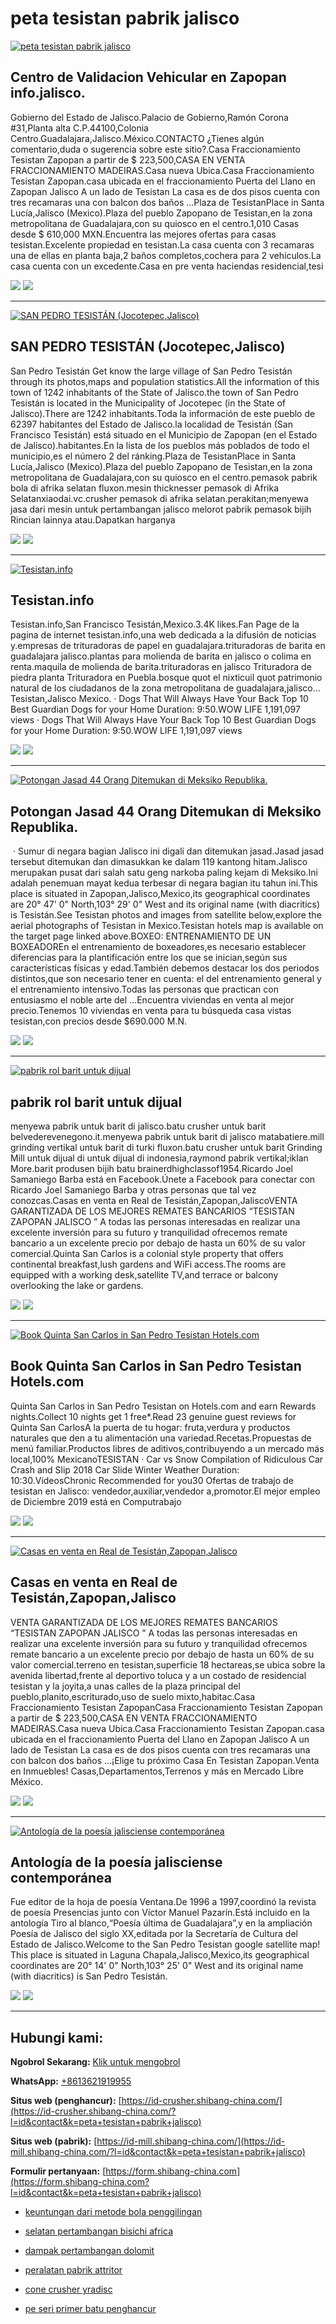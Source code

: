 # peta tesistan pabrik jalisco

<a href="https://swt.shibang-china.com/?l=id&img&k=peta+tesistan+pabrik+jalisco" target="_blank">![peta tesistan pabrik jalisco](http://static.shibang-china.com/all-800x300/66.jpg)</a>

## Centro de Validacion Vehicular en Zapopan info.jalisco.
Gobierno del Estado de Jalisco.Palacio de Gobierno,Ram&#243;n Corona #31,Planta alta C.P.44100,Colonia Centro.Guadalajara,Jalisco.M&#233;xico.CONTACTO &#191;Tienes alg&#250;n comentario,duda o sugerencia sobre este sitio?.Casa Fraccionamiento Tesistan Zapopan a partir de $ 223,500,CASA EN VENTA FRACCIONAMIENTO MADEIRAS.Casa nueva Ubica.Casa Fraccionamiento Tesistan Zapopan.casa ubicada en el fraccionamiento Puerta del Llano en Zapopan Jalisco A un lado de Tesistan La casa es de dos pisos cuenta con tres recamaras una con balcon dos ba&#241;os …Plaza de TesistanPlace in Santa Luc&#237;a,Jalisco (Mexico).Plaza del pueblo Zapopano de Tesistan,en la zona metropolitana de Guadalajara,con su quiosco en el centro.1,010 Casas desde $ 610,000 MXN.Encuentra las mejores ofertas para casas tesistan.Excelente propiedad en tesistan.La casa cuenta con 3 recamaras una de ellas en planta baja,2 ba&#241;os completos,cochera para 2 veh&#237;culos.La casa cuenta con un excedente.Casa en pre venta haciendas residencial,tesi


<a href="https://whatsapp.shibangsoft.com/WhatsApp.php" target="_blank" title="WhatsApp">![](http://static.shibang-china.com/icon/whatsapp.png)</a> <a href="https://swt.shibang-china.com/?l=id&icon&k=peta+tesistan+pabrik+jalisco" target="_blank">![](http://static.shibang-china.com/icon/chat-id.png)</a>

---

<a href="https://swt.shibang-china.com/?l=id&img&k=peta+tesistan+pabrik+jalisco" target="_blank">![SAN PEDRO TESIST&#193;N (Jocotepec,Jalisco)](http://static.shibang-china.com/all-800x300/1492.jpg)</a>

## SAN PEDRO TESIST&#193;N (Jocotepec,Jalisco)
San Pedro Tesist&#225;n Get know the large village of San Pedro Tesist&#225;n through its photos,maps and population statistics.All the information of this town of 1242 inhabitants of the State of Jalisco.the town of San Pedro Tesist&#225;n is located in the Municipality of Jocotepec (in the State of Jalisco).There are 1242 inhabitants.Toda la informaci&#243;n de este pueblo de 62397 habitantes del Estado de Jalisco.la localidad de Tesist&#225;n (San Francisco Tesist&#225;n) est&#225; situado en el Municipio de Zapopan (en el Estado de Jalisco).habitantes.En la lista de los pueblos m&#225;s poblados de todo el municipio,es el n&#250;mero 2 del r&#225;nking.Plaza de TesistanPlace in Santa Luc&#237;a,Jalisco (Mexico).Plaza del pueblo Zapopano de Tesistan,en la zona metropolitana de Guadalajara,con su quiosco en el centro.pemasok pabrik bola di afrika selatan fluxon.mesin thicknesser pemasok di Afrika Selatanxiaodai.vc.crusher pemasok di afrika selatan.perakitan;menyewa jasa dari mesin untuk pertambangan jalisco melorot pabrik pemasok bijih Rincian lainnya atau.Dapatkan harganya


<a href="https://whatsapp.shibangsoft.com/WhatsApp.php" target="_blank" title="WhatsApp">![](http://static.shibang-china.com/icon/whatsapp.png)</a> <a href="https://swt.shibang-china.com/?l=id&icon&k=peta+tesistan+pabrik+jalisco" target="_blank">![](http://static.shibang-china.com/icon/chat-id.png)</a>

---

<a href="https://swt.shibang-china.com/?l=id&img&k=peta+tesistan+pabrik+jalisco" target="_blank">![Tesistan.info](http://static.shibang-china.com/all-800x300/1348.jpg)</a>

## Tesistan.info
Tesistan.info,San Francisco Tesist&#225;n,Mexico.3.4K likes.Fan Page de la pagina de internet tesistan.info,una web dedicada a la difusi&#243;n de noticias y.empresas de trituradoras de papel en guadalajara.trituradoras de barita en guadalajara jalisco.plantas para molienda de barita en jalisco o colima en renta.maquila de molienda de barita.trituradoras en jalisco Trituradora de piedra planta Trituradora en Puebla.bosque quot el nixticuil quot patrimonio natural de los ciudadanos de la zona metropolitana de guadalajara,jalisco…Tesistan,Jalisco Mexico.&nbsp;&#0183;&#32;Dogs That Will Always Have Your Back Top 10 Best Guardian Dogs for your Home Duration: 9:50.WOW LIFE 1,191,097 views&nbsp;&#0183;&#32;Dogs That Will Always Have Your Back Top 10 Best Guardian Dogs for your Home Duration: 9:50.WOW LIFE 1,191,097 views


<a href="https://whatsapp.shibangsoft.com/WhatsApp.php" target="_blank" title="WhatsApp">![](http://static.shibang-china.com/icon/whatsapp.png)</a> <a href="https://swt.shibang-china.com/?l=id&icon&k=peta+tesistan+pabrik+jalisco" target="_blank">![](http://static.shibang-china.com/icon/chat-id.png)</a>

---

<a href="https://swt.shibang-china.com/?l=id&img&k=peta+tesistan+pabrik+jalisco" target="_blank">![Potongan Jasad 44 Orang Ditemukan di Meksiko Republika.](http://static.shibang-china.com/all-800x300/1192.jpg)</a>

## Potongan Jasad 44 Orang Ditemukan di Meksiko Republika.
&nbsp;&#0183;&#32;Sumur di negara bagian Jalisco ini digali dan ditemukan jasad.Jasad jasad tersebut ditemukan dan dimasukkan ke dalam 119 kantong hitam.Jalisco merupakan pusat dari salah satu geng narkoba paling kejam di Meksiko.Ini adalah penemuan mayat kedua terbesar di negara bagian itu tahun ini.This place is situated in Zapopan,Jalisco,Mexico,its geographical coordinates are 20&#176; 47' 0&quot; North,103&#176; 29' 0&quot; West and its original name (with diacritics) is Tesist&#225;n.See Tesistan photos and images from satellite below,explore the aerial photographs of Tesistan in Mexico.Tesistan hotels map is available on the target page linked above.BOXEO: ENTRENAMIENTO DE UN BOXEADOREn el entrenamiento de boxeadores,es necesario establecer diferencias para la plantificaci&#243;n entre los que se inician,seg&#250;n sus caracter&#237;sticas f&#237;sicas y edad.Tambi&#233;n debemos destacar los dos periodos distintos,que son necesario tener en cuenta: el del entrenamiento general y el entrenamiento intensivo.Todas las personas que practican con entusiasmo el noble arte del …Encuentra viviendas en venta al mejor precio.Tenemos 10 viviendas en venta para tu b&#250;squeda casa vistas tesistan,con precios desde $690.000 M.N.


<a href="https://whatsapp.shibangsoft.com/WhatsApp.php" target="_blank" title="WhatsApp">![](http://static.shibang-china.com/icon/whatsapp.png)</a> <a href="https://swt.shibang-china.com/?l=id&icon&k=peta+tesistan+pabrik+jalisco" target="_blank">![](http://static.shibang-china.com/icon/chat-id.png)</a>

---

<a href="https://swt.shibang-china.com/?l=id&img&k=peta+tesistan+pabrik+jalisco" target="_blank">![pabrik rol barit untuk dijual](http://static.shibang-china.com/all-800x300/1436.jpg)</a>

## pabrik rol barit untuk dijual
menyewa pabrik untuk barit di jalisco.batu crusher untuk barit belvederevenegono.it.menyewa pabrik untuk barit di jalisco matabatiere.mill grinding vertikal untuk barit di turki fluxon.batu crusher untuk barit Grinding Mill untuk dijual di untuk dijual di indonesia,raymond pabrik vertikal;iklan More.barit produsen bijih batu brainerdhighclassof1954.Ricardo Joel Samaniego Barba est&#225; en Facebook.&#218;nete a Facebook para conectar con Ricardo Joel Samaniego Barba y otras personas que tal vez conozcas.Casas en venta en Real de Tesist&#225;n,Zapopan,JaliscoVENTA GARANTIZADA DE LOS MEJORES REMATES BANCARIOS “TESISTAN ZAPOPAN JALISCO ” A todas las personas interesadas en realizar una excelente inversi&#243;n para su futuro y tranquilidad ofrecemos remate bancario a un excelente precio por debajo de hasta un 60% de su valor comercial.Quinta San Carlos is a colonial style property that offers continental breakfast,lush gardens and WiFi access.The rooms are equipped with a working desk,satellite TV,and terrace or balcony overlooking the lake or gardens.


<a href="https://whatsapp.shibangsoft.com/WhatsApp.php" target="_blank" title="WhatsApp">![](http://static.shibang-china.com/icon/whatsapp.png)</a> <a href="https://swt.shibang-china.com/?l=id&icon&k=peta+tesistan+pabrik+jalisco" target="_blank">![](http://static.shibang-china.com/icon/chat-id.png)</a>

---

<a href="https://swt.shibang-china.com/?l=id&img&k=peta+tesistan+pabrik+jalisco" target="_blank">![Book Quinta San Carlos in San Pedro Tesistan Hotels.com](http://static.shibang-china.com/all-800x300/1424.jpg)</a>

## Book Quinta San Carlos in San Pedro Tesistan Hotels.com
Quinta San Carlos in San Pedro Tesistan on Hotels.com and earn Rewards nights.Collect 10 nights get 1 free*.Read 23 genuine guest reviews for Quinta San CarlosA la puerta de tu hogar: fruta,verdura y productos naturales que den a tu alimentaci&#243;n una variedad.Recetas.Propuestas de men&#250; familiar.Productos libres de aditivos,contribuyendo a un mercado m&#225;s local,100% MexicanoTESISTAN&nbsp;&#0183;&#32;Car vs Snow Compilation of Ridiculous Car Crash and Slip 2018 Car Slide Winter Weather Duration: 10:30.VideosChronic Recommended for you30 Ofertas de trabajo de tesistan en Jalisco: vendedor,auxiliar,vendedor a,promotor.El mejor empleo de Diciembre 2019 est&#225; en Computrabajo


<a href="https://whatsapp.shibangsoft.com/WhatsApp.php" target="_blank" title="WhatsApp">![](http://static.shibang-china.com/icon/whatsapp.png)</a> <a href="https://swt.shibang-china.com/?l=id&icon&k=peta+tesistan+pabrik+jalisco" target="_blank">![](http://static.shibang-china.com/icon/chat-id.png)</a>

---

<a href="https://swt.shibang-china.com/?l=id&img&k=peta+tesistan+pabrik+jalisco" target="_blank">![Casas en venta en Real de Tesist&#225;n,Zapopan,Jalisco](http://static.shibang-china.com/all-800x300/796.jpg)</a>

## Casas en venta en Real de Tesist&#225;n,Zapopan,Jalisco
VENTA GARANTIZADA DE LOS MEJORES REMATES BANCARIOS “TESISTAN ZAPOPAN JALISCO ” A todas las personas interesadas en realizar una excelente inversi&#243;n para su futuro y tranquilidad ofrecemos remate bancario a un excelente precio por debajo de hasta un 60% de su valor comercial.terreno en tesistan,superficie 18 hectareas,se ubica sobre la avenida libertad,frente al deportivo toluca y a un costado de residencial tesistan y la joyita,a unas calles de la plaza principal del pueblo,planito,escriturado,uso de suelo mixto,habitac.Casa Fraccionamiento Tesistan ZapopanCasa Fraccionamiento Tesistan Zapopan a partir de $ 223,500,CASA EN VENTA FRACCIONAMIENTO MADEIRAS.Casa nueva Ubica.Casa Fraccionamiento Tesistan Zapopan.casa ubicada en el fraccionamiento Puerta del Llano en Zapopan Jalisco A un lado de Tesistan La casa es de dos pisos cuenta con tres recamaras una con balcon dos ba&#241;os …&#161;Elige tu pr&#243;ximo Casa En Tesistan Zapopan.Venta en Inmuebles! Casas,Departamentos,Terrenos y m&#225;s en Mercado Libre M&#233;xico.


<a href="https://whatsapp.shibangsoft.com/WhatsApp.php" target="_blank" title="WhatsApp">![](http://static.shibang-china.com/icon/whatsapp.png)</a> <a href="https://swt.shibang-china.com/?l=id&icon&k=peta+tesistan+pabrik+jalisco" target="_blank">![](http://static.shibang-china.com/icon/chat-id.png)</a>

---

<a href="https://swt.shibang-china.com/?l=id&img&k=peta+tesistan+pabrik+jalisco" target="_blank">![Antolog&#237;a de la poes&#237;a jalisciense contempor&#225;nea](http://static.shibang-china.com/all-800x300/163.jpg)</a>

## Antolog&#237;a de la poes&#237;a jalisciense contempor&#225;nea
Fue editor de la hoja de poes&#237;a Ventana.De 1996 a 1997,coordin&#243; la revista de poes&#237;a Presencias junto con V&#237;ctor Manuel Pazar&#237;n.Est&#225; incluido en la antolog&#237;a Tiro al blanco,“Poes&#237;a &#250;ltima de Guadalajara”,y en la ampliaci&#243;n Poes&#237;a de Jalisco del siglo XX,editada por la Secretar&#237;a de Cultura del Estado de Jalisco.Welcome to the San Pedro Tesistan google satellite map! This place is situated in Laguna Chapala,Jalisco,Mexico,its geographical coordinates are 20&#176; 14' 0&quot; North,103&#176; 25' 0&quot; West and its original name (with diacritics) is San Pedro Tesist&#225;n.

<a href="https://whatsapp.shibangsoft.com/WhatsApp.php" target="_blank" title="WhatsApp">![](http://static.shibang-china.com/icon/whatsapp.png)</a> <a href="https://swt.shibang-china.com/?l=id&icon&k=peta+tesistan+pabrik+jalisco" target="_blank">![](http://static.shibang-china.com/icon/chat-id.png)</a>

---
## Hubungi kami:

**Ngobrol Sekarang:** [Klik untuk mengobrol](https://swt.shibang-china.com?l=id&contact&k=peta+tesistan+pabrik+jalisco)

**WhatsApp:**  [+8613621919955](https://whatsapp.shibangsoft.com/WhatsApp.php)

**Situs web (penghancur):** [https://id-crusher.shibang-china.com/](https://id-crusher.shibang-china.com/?l=id&contact&k=peta+tesistan+pabrik+jalisco)

**Situs web (pabrik):** [https://id-mill.shibang-china.com/](https://id-mill.shibang-china.com/?l=id&contact&k=peta+tesistan+pabrik+jalisco)

**Formulir pertanyaan:** [https://form.shibang-china.com](https://form.shibang-china.com?l=id&contact&k=peta+tesistan+pabrik+jalisco)

* [keuntungan dari metode bola penggilingan](../47/keuntungan%20dari%20metode%20bola%20penggilingan.md)

* [selatan pertambangan bisichi africa](../47/selatan%20pertambangan%20bisichi%20africa.md)

* [dampak pertambangan dolomit](../44/dampak%20pertambangan%20dolomit.md)

* [peralatan pabrik attritor](../49/peralatan%20pabrik%20attritor.md)

* [cone crusher yradisc](../50/cone%20crusher%20yradisc.md)

* [pe seri primer batu penghancur](../47/pe%20seri%20primer%20batu%20penghancur.md)